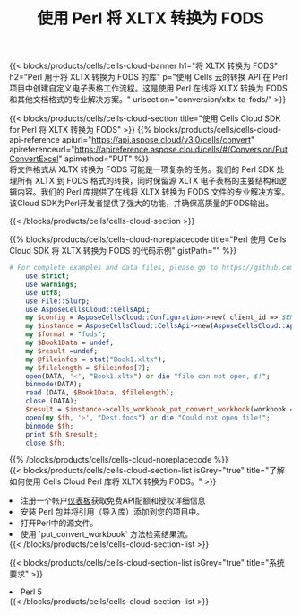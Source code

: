 ﻿---
title: 使用 Perl 将 XLTX 转换为 FODS
description: 利用Perl的Aspose.Cells Cloud SDK将XLTX格式文件转换为FODS格式文件。
kwords: Excel, Convert XLTX to FODS, REST, Perl
howto: How to convert XLTX to FODS using Aspose.Cells Cloud Perl library.
---
{{< blocks/products/cells/cells-cloud-banner h1="将 XLTX 转换为 FODS" h2="Perl 用于将 XLTX 转换为 FODS 的库" p="使用 Cells 云的转换 API 在 Perl 项目中创建自定义电子表格工作流程。这是使用 Perl 在线将 XLTX 转换为 FODS 和其他文档格式的专业解决方案。" urlsection="conversion/xltx-to-fods/" >}}

{{< blocks/products/cells/cells-cloud-section title="使用 Cells Cloud SDK for Perl 将 XLTX 转换为 FODS" >}}
{{% blocks/products/cells/cells-cloud-api-reference apiurl="https://api.aspose.cloud/v3.0/cells/convert" apireferenceurl="https://apireference.aspose.cloud/cells/#/Conversion/PutConvertExcel" apimethod="PUT" %}}
<br/>
将文件格式从 XLTX 转换为 FODS 可能是一项复杂的任务。我们的 Perl SDK 处理所有 XLTX 到 FODS 格式的转换，同时保留源 XLTX 电子表格的主要结构和逻辑内容。我们的 Perl 库提供了在线将 XLTX 转换为 FODS 文件的专业解决方案。该Cloud SDK为Perl开发者提供了强大的功能，并确保高质量的FODS输出。

{{< /blocks/products/cells/cells-cloud-section >}}

{{% blocks/products/cells/cells-cloud-noreplacecode title="Perl 使用 Cells Cloud SDK 将 XLTX 转换为 FODS 的代码示例" gistPath="" %}}
 
```perl
# For complete examples and data files, please go to https://github.com/aspose-cells-cloud/aspose-cells-cloud-perl/
    use strict;
    use warnings;
    use utf8; 
    use File::Slurp;
    use AsposeCellsCloud::CellsApi;
    my $config = AsposeCellsCloud::Configuration->new( client_id => $ENV{'ProductClientId'}, client_secret => $ENV{'ProductClientSecret'});
    my $instance = AsposeCellsCloud::CellsApi->new(AsposeCellsCloud::ApiClient->new( $config));
    my $format = "fods";
    my $Book1Data = undef;
    my $result =undef;
    my @fileinfos = stat("Book1.xltx");
    my $filelength = $fileinfos[7];
    open(DATA, '<', "Book1.xltx") or die "file can not open, $!";
    binmode(DATA);
    read (DATA, $Book1Data, $filelength);
    close (DATA); 
    $result = $instance->cells_workbook_put_convert_workbook(workbook => $Book1Data, format => $format);
    open(my $fh, '>', "Dest.fods") or die "Could not open file!";
    binmode $fh;
    print $fh $result;
    close $fh;
```
 
{{% /blocks/products/cells/cells-cloud-noreplacecode %}}
<br/>
{{< blocks/products/cells/cells-cloud-section-list isGrey="true" title="了解如何使用 Cells Cloud Perl 库将 XLTX 转换为 FODS。" >}}
<li>注册一个帐户<a href="https://dashboard.aspose.cloud/">仪表板</a>获取免费API配额和授权详细信息</li>
<li>安装 Perl 包并将引用（导入库）添加到您的项目中。</li>
<li>打开Perl中的源文件。</li>
<li>使用 `put_convert_workbook` 方法检索结果流。</li>
{{< /blocks/products/cells/cells-cloud-section-list >}}

{{< blocks/products/cells/cells-cloud-section-list isGrey="true" title="系统要求" >}}
<li>Perl 5</li>
{{< /blocks/products/cells/cells-cloud-section-list >}}
